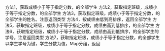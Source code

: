 方法1，获取成绩小于等于指定分数，的全部学生
方法2，获取指定班级，成绩小于等于指定分数，的全部学生
方法3，获取指定班级，成绩小于等于指定分数，的全部学生的姓名。注意返回类型
方法4，按成绩由低到高排序，返回全部学生
方法5，获取指定班级，成绩小于等于指定分数，成绩由高到低排序，的全部学生
方法6，获取指定班级，成绩小于等于指定分数，成绩由高到低排序，的全部学生的学号。注意返回类型
方法7，获取指定班级，成绩小于等于指定分数，的全部学生
以学生学号为键，学生分数为值，Map分组，返回

